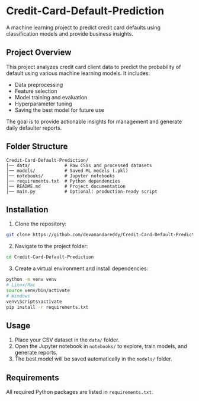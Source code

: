 # Credit-Card-Default-Prediction

A machine learning project to predict credit card defaults using classification models and provide business insights.

## Project Overview

This project analyzes credit card client data to predict the probability of default using various machine learning models. It includes:

* Data preprocessing
* Feature selection
* Model training and evaluation
* Hyperparameter tuning
* Saving the best model for future use

The goal is to provide actionable insights for management and generate daily defaulter reports.

## Folder Structure

```
Credit-Card-Default-Prediction/
│── data/             # Raw CSVs and processed datasets
│── models/           # Saved ML models (.pkl)
│── notebooks/        # Jupyter notebooks
│── requirements.txt  # Python dependencies
│── README.md         # Project documentation
│── main.py           # Optional: production-ready script
```

## Installation

1. Clone the repository:

```bash
git clone https://github.com/devanandareddy/Credit-Card-Default-Prediction.git
```

2. Navigate to the project folder:

```bash
cd Credit-Card-Default-Prediction
```

3. Create a virtual environment and install dependencies:

```bash
python -m venv venv
# Linux/Mac
source venv/bin/activate
# Windows
venv\Scripts\activate
pip install -r requirements.txt
```

## Usage

1. Place your CSV dataset in the `data/` folder.
2. Open the Jupyter notebook in `notebooks/` to explore, train models, and generate reports.
3. The best model will be saved automatically in the `models/` folder.

## Requirements

All required Python packages are listed in `requirements.txt`.
